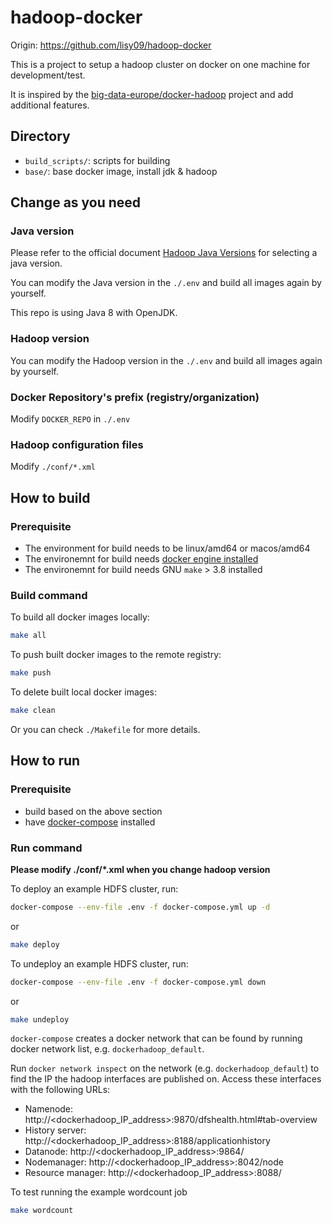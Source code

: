 # hadoop-docker

Origin: https://github.com/lisy09/hadoop-docker

This is a project to setup a hadoop cluster on docker on one machine for development/test.

It is inspired by the [big-data-europe/docker-hadoop](https://github.com/big-data-europe/docker-hadoop) project and add additional features.

## Directory

- `build_scripts/`: scripts for building
- `base/`: base docker image, install jdk & hadoop

## Change as you need

### Java version

Please refer to the official document [Hadoop Java Versions](https://cwiki.apache.org/confluence/display/HADOOP/Hadoop+Java+Versions) for selecting a java version.

You can modify the Java version in the `./.env` and build all images again by yourself.

This repo is using Java 8 with OpenJDK.

### Hadoop version

You can modify the Hadoop version in the `./.env` and build all images again by yourself.

### Docker Repository's prefix (registry/organization)

Modify `DOCKER_REPO` in `./.env`

### Hadoop configuration files

Modify `./conf/*.xml`

## How to build

### Prerequisite

- The environment for build needs to be linux/amd64 or macos/amd64
- The environemnt for build needs [docker engine installed](https://docs.docker.com/engine/install/)
- The environemnt for build needs GNU `make` > 3.8 installed

### Build command

To build all docker images locally:
```bash
make all
```

To push built docker images to the remote registry:
```bash
make push
```

To delete built local docker images:
```bash
make clean
```

Or you can check `./Makefile` for more details.

## How to run

### Prerequisite

- build based on the above section
- have [docker-compose](https://docs.docker.com/compose/install/) installed

### Run command

**Please modify ./conf/*.xml when you change hadoop version**

To deploy an example HDFS cluster, run:
```bash
docker-compose --env-file .env -f docker-compose.yml up -d
```
or 
```bash
make deploy
```

To undeploy an example HDFS cluster, run:
```bash
docker-compose --env-file .env -f docker-compose.yml down
```
or 
```bash
make undeploy
```

`docker-compose` creates a docker network that can be found by running docker network list, e.g. `dockerhadoop_default`.

Run `docker network inspect` on the network (e.g. `dockerhadoop_default`) to find the IP the hadoop interfaces are published on. Access these interfaces with the following URLs:

- Namenode: http://<dockerhadoop_IP_address>:9870/dfshealth.html#tab-overview
- History server: http://<dockerhadoop_IP_address>:8188/applicationhistory
- Datanode: http://<dockerhadoop_IP_address>:9864/
- Nodemanager: http://<dockerhadoop_IP_address>:8042/node
- Resource manager: http://<dockerhadoop_IP_address>:8088/

To test running the example wordcount job
```bash
make wordcount
```
